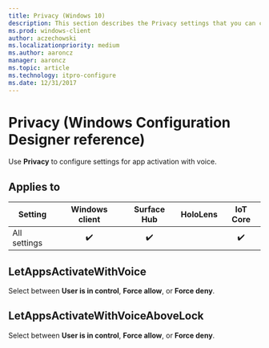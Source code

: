 ```yaml
---
title: Privacy (Windows 10)
description: This section describes the Privacy settings that you can configure in provisioning packages for Windows 10 using Windows Configuration Designer.
ms.prod: windows-client
author: aczechowski
ms.localizationpriority: medium
ms.author: aaroncz
manager: aaroncz
ms.topic: article
ms.technology: itpro-configure
ms.date: 12/31/2017
---
```


# Privacy (Windows Configuration Designer reference)

Use **Privacy** to configure settings for app activation with voice.

## Applies to

| Setting   | Windows client |  Surface Hub | HoloLens | IoT Core |
| --- | :---: | :---: | :---: | :---: |
| All settings | ✔️  |  ✔️ |  | ✔️ |

## LetAppsActivateWithVoice

Select between **User is in control**, **Force allow**, or **Force deny**.

## LetAppsActivateWithVoiceAboveLock

Select between **User is in control**, **Force allow**, or **Force deny**.

